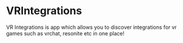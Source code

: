 # VRIntegrations
VR Integrations is app which allows you to discover integrations for vr games such as vrchat, resonite etc in one place!

